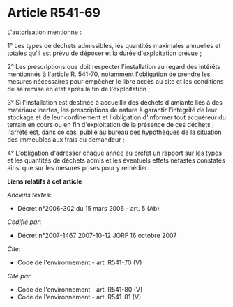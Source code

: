 # Article R541-69

L'autorisation mentionne :

1° Les types de déchets admissibles, les quantités maximales annuelles et totales qu'il est prévu de déposer et la durée
d'exploitation prévue ;

2° Les prescriptions que doit respecter l'installation au regard des intérêts mentionnés à l'article R. 541-70, notamment
l'obligation de prendre les mesures nécessaires pour empêcher le libre accès au site et les conditions de sa remise en état
après la fin de l'exploitation ;

3° Si l'installation est destinée à accueillir des déchets d'amiante liés à des matériaux inertes, les prescriptions de
nature à garantir l'intégrité de leur stockage et de leur confinement et l'obligation d'informer tout acquéreur du terrain en
cours ou en fin d'exploitation de la présence de ces déchets ; l'arrêté est, dans ce cas, publié au bureau des hypothèques de
la situation des immeubles aux frais du demandeur ;

4° L'obligation d'adresser chaque année au préfet un rapport sur les types et les quantités de déchets admis et les éventuels
effets néfastes constatés ainsi que sur les mesures prises pour y remédier.

**Liens relatifs à cet article**

_Anciens textes_:

  - Décret n°2006-302 du 15 mars 2006 - art. 5 (Ab)

_Codifié par_:

  - Décret n°2007-1467 2007-10-12 JORF 16 octobre 2007

_Cite_:

  - Code de l'environnement - art. R541-70 (V)

_Cité par_:

  - Code de l'environnement - art. R541-80 (V)
  - Code de l'environnement - art. R541-81 (V)
